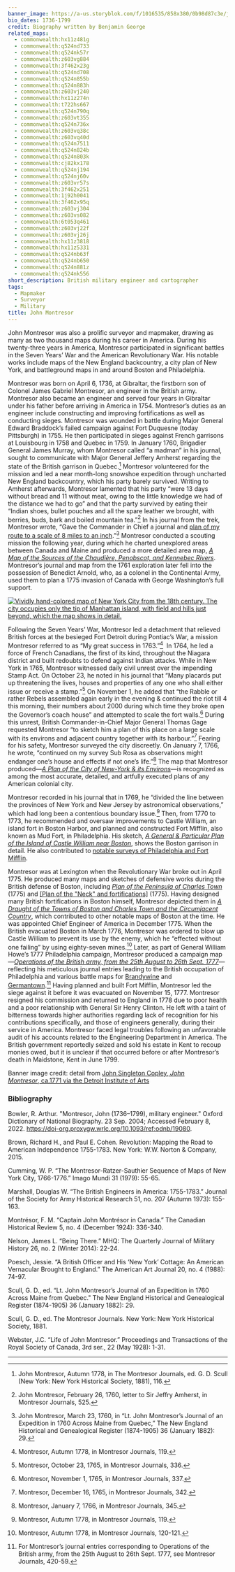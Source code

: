 ```yaml
---
banner_image: https://a-us.storyblok.com/f/1016535/858x380/0b98d87c3e/john_montresor.jpg
bio_dates: 1736-1799
credit: Biography written by Benjamin George
related_maps:
  - commonwealth:hx11z481g
  - commonwealth:q524nd733
  - commonwealth:q524nk57r
  - commonwealth:z603vg884
  - commonwealth:3f462x23g
  - commonwealth:q524nd708
  - commonwealth:q524n855b
  - commonwealth:q524n883h
  - commonwealth:z603vj240
  - commonwealth:hx11z274n
  - commonwealth:t722hs667
  - commonwealth:q524n790q
  - commonwealth:z603vt355
  - commonwealth:q524n736x
  - commonwealth:z603vq38c
  - commonwealth:z603vq40d
  - commonwealth:q524n7511
  - commonwealth:q524n824b
  - commonwealth:q524n803k
  - commonwealth:cj82kx178
  - commonwealth:q524nj194
  - commonwealth:q524nj60v
  - commonwealth:z603vr57s
  - commonwealth:3f462x251
  - commonwealth:1j92h0041
  - commonwealth:3f462x95q
  - commonwealth:z603vj304
  - commonwealth:z603vs082
  - commonwealth:6t053q461
  - commonwealth:z603vj22f
  - commonwealth:z603vj26j
  - commonwealth:hx11z3818
  - commonwealth:hx11z5331
  - commonwealth:q524nb63f
  - commonwealth:q524nb650
  - commonwealth:q524n881z
  - commonwealth:q524nk556
short_description: British military engineer and cartographer
tags:
  - Mapmaker
  - Surveyor
  - Military
title: John Montresor
---
```

John Montresor was also a prolific surveyor and mapmaker, drawing as many as two thousand maps during his career in America. During his twenty-three years in America, Montresor participated in significant battles in the Seven Years’ War and the American Revolutionary War. His notable works include maps of the New England backcountry, a city plan of New York, and battleground maps in and around Boston and Philadelphia.

Montresor was born on April 6, 1736, at Gibraltar, the firstborn son of Colonel James Gabriel Montresor, an engineer in the British army. Montresor also became an engineer and served four years in Gibraltar under his father before arriving in America in 1754. Montresor’s duties as an engineer include constructing and improving fortifications as well as conducting sieges. Montresor was wounded in battle during Major General Edward Braddock’s failed campaign against Fort Duquesne (today Pittsburgh) in 1755. He then participated in sieges against French garrisons at Louisbourg in 1758 and Quebec in 1759. In January 1760, Brigadier General James Murray, whom Montresor called “a madman” in his journal, sought to communicate with Major General Jeffery Amherst regarding the state of the British garrison in Quebec.[^1] Montresor volunteered for the mission and led a near month-long snowshoe expedition through uncharted New England backcountry, which his party barely survived. Writing to Amherst afterwards, Montresor lamented that his party “were 13 days without bread and 11 without meat, owing to the little knowledge we had of the distance we had to go” and that the party survived by eating their “Indian shoes, bullet pouches and all the spare leather we brought, with berries, buds, bark and boiled mountain tea.”[^2] In his journal from the trek, Montresor wrote, “Gave the Commander in Chief a journal and [plan of my route to a scale of 8 miles to an inch](/maps/commonwealth:q524nj194).”[^3] Montresor conducted a scouting mission the following year, during which he charted unexplored areas between Canada and Maine and produced a more detailed area map, [_A Map of the Sources of the Chaudière, Penobscot, and Kennebec Rivers_](/maps/commonwealth:q524n7511). Montresor’s journal and map from the 1761 exploration later fell into the possession of Benedict Arnold, who, as a colonel in the Continental Army, used them to plan a 1775 invasion of Canada with George Washington’s full support.

[![Vividly hand-colored map of New York City from the 18th century. The city occupies only the tip of Manhattan island, with field and hills just beyond, which the map shows in detail.](https://iiif.digitalcommonwealth.org/iiif/2/commonwealth:z603vs09b/full/663,/0/default.jpg "1775 map \"A plan of the city of New-York & its environs\", based off of his Montrésor's 1766 survey work.")](/maps/commonwealth:z603vs082/)

Following the Seven Years’ War, Montresor led a detachment that relieved British forces at the besieged Fort Detroit during Pontiac’s War, a mission Montresor referred to as “My great success in 1763.”[^4]  In 1764, he led a force of French Canadians, the first of its kind, throughout the Niagara district and built redoubts to defend against Indian attacks. While in New York in 1765, Montresor witnessed daily civil unrest over the impending Stamp Act. On October 23, he noted in his journal that “Many placards put up threatening the lives, houses and properties of any one who shall either issue or receive a stamp.”[^5] On November 1, he added that “the Rabble or rather Rebels assembled again early in the evening & continued the riot till 4 this morning, their numbers about 2000 during which time they broke open the Governor’s coach house” and attempted to scale the fort walls.[^6] During this unrest, British Commander-in-Chief Major General Thomas Gage requested Montresor “to sketch him a plan of this place on a large scale with its environs and adjacent country together with its harbour.”[^7] Fearing for his safety, Montresor surveyed the city discreetly. On January 7, 1766, he wrote, “continued on my survey Sub Rosa as observations might endanger one’s house and effects if not one’s life.”[^8] The map that Montresor produced—[_A Plan of the City of New-York & its Environs_](/maps/commonwealth:z603vs082)—is recognized as among the most accurate, detailed, and artfully executed plans of any American colonial city.

Montresor recorded in his journal that in 1769, he “divided the line between the provinces of New York and New Jersey by astronomical observations,” which had long been a contentious boundary issue.[^9] Then, from 1770 to 1773, he recommended and oversaw improvements to Castle William, an island fort in Boston Harbor, and planned and constructed Fort Mifflin, also known as Mud Fort, in Philadelphia. His sketch, [_A General & Particular Plan of the Island of Castle William near Boston_](/maps/commonwealth:t722hs667), shows the Boston garrison in detail. He also contributed to [notable surveys of Philadelphia and Fort Mifflin](/maps/commonwealth:q524nk556).

Montresor was at Lexington when the Revolutionary War broke out in April 1775. He produced many maps and sketches of defensive works during the British defense of Boston, including [_Plan of the Peninsula of Charles Town_](/maps/commonwealth:z603vj26j) (1775) and [\[Plan of the "Neck" and fortifications\]](/maps/commonwealth:z603vj22f) (1775). Having designed many British fortifications in Boston himself, Montresor depicted them in _[A Draught of the Towns of Boston and Charles Town and the Circumjacent Country](/maps/commonwealth:z603vj240)_, which contributed to other notable maps of Boston at the time. He was appointed Chief Engineer of America in December 1775. When the British evacuated Boston in March 1776, Montresor was ordered to blow up Castle William to prevent its use by the enemy, which he “effected without one failing” by using eighty-seven mines.[^10] Later, as part of General William Howe’s 1777 Philadelphia campaign, Montresor produced a campaign map—[_Operations of the British army, from the 25th August to 26th Sept. 1777_](/maps/commonwealth:q524n803k)—reflecting his meticulous journal entries leading to the British occupation of Philadelphia and various battle maps for [Brandywine](/maps/commonwealth:q524nd733) and [Germantown](/maps/commonwealth:q524nb650).[^11] Having planned and built Fort Mifflin, Montresor led the siege against it before it was evacuated on November 15, 1777. Montresor resigned his commission and returned to England in 1778 due to poor health and a poor relationship with General Sir Henry Clinton. He left with a taint of bitterness towards higher authorities regarding lack of recognition for his contributions specifically, and those of engineers generally, during their service in America. Montresor faced legal troubles following an unfavorable audit of his accounts related to the Engineering Department in America. The British government reportedly seized and sold his estate in Kent to recoup monies owed, but it is unclear if that occurred before or after Montresor’s death in Maidstone, Kent in June 1799.

Banner image credit: detail from [John Singleton Copley, _John Montresor_, ca.1771 via the Detroit Institute of Arts](https://dia.org/collection/john-montresor-41296)

[^1]: John Montresor, Autumn 1778, in The Montresor Journals, ed. G. D. Scull (New York: New York Historical Society, 1881), 116.

[^2]: John Montresor, February 26, 1760, letter to Sir Jeffry Amherst, in Montresor Journals, 525.

[^3]: John Montresor, March 23, 1760, in “Lt. John Montresor’s Journal of an Expedition in 1760 Across Maine from Quebec,” The New England Historical and Genealogical Register (1874-1905) 36 (January 1882): 29.

[^4]: Montresor, Autumn 1778, in Montresor Journals, 119.

[^5]: Montresor, October 23, 1765, in Montresor Journals, 336.

[^6]: Montresor, November 1, 1765, in Montresor Journals, 337.

[^7]: Montresor, December 16, 1765, in Montresor Journals, 342.

[^8]: Montresor, January 7, 1766, in Montresor Journals, 345.

[^9]: Montresor, Autumn 1778, in Montresor Journals, 119.

[^10]: Montresor, Autumn 1778, in Montresor Journals, 120-121.

[^11]: For Montresor’s journal entries corresponding to Operations of the British army, from the 25th August to 26th Sept. 1777, see Montresor Journals, 420-59.

### Bibliography

Bowler, R. Arthur. "Montresor, John (1736–1799), military engineer." Oxford Dictionary of National Biography. 23 Sep. 2004; Accessed February 8, 2022. https://doi-org.proxygw.wrlc.org/10.1093/ref:odnb/19080.

Brown, Richard H., and Paul E. Cohen. Revolution: Mapping the Road to American Independence 1755-1783. New York: W.W. Norton & Company, 2015.

Cumming, W. P. “The Montresor-Ratzer-Sauthier Sequence of Maps of New York City, 1766-1776.” Imago Mundi 31 (1979): 55-65.

Marshall, Douglas W. “The British Engineers in America: 1755-1783.” Journal of the Society for Army Historical Research 51, no. 207 (Autumn 1973): 155-163.

Montrésor, F. M. “Captain John Montrésor in Canada.” The Canadian Historical Review 5, no. 4 (December 1924): 336-340.

Nelson, James L. “Being There.” MHQ: The Quarterly Journal of Military History 26, no. 2 (Winter 2014): 22-24.

Poesch, Jessie. “A British Officer and His ‘New York’ Cottage: An American Vernacular Brought to England.” The American Art Journal 20, no. 4 (1988): 74-97.

Scull, G. D., ed. “Lt. John Montresor’s Journal of an Expedition in 1760 Across Maine from Quebec." The New England Historical and Genealogical Register (1874-1905) 36 (January 1882): 29.

Scull, G. D., ed. The Montresor Journals. New York: New York Historical Society, 1881.

Webster, J.C. “Life of John Montresor.” Proceedings and Transactions of the Royal Society of Canada, 3rd ser., 22 (May 1928): 1-31.

***